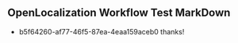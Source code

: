 ## OpenLocalization Workflow Test MarkDown
* b5f64260-af77-46f5-87ea-4eaa159aceb0 thanks!

<!--HONumber=Jul16_HO3-->


